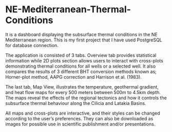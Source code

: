 # NE-Mediterranean-Thermal-Conditions

It is a dashboard displaying the subsurface thermal conditions in the NE Mediterranean region. This is my first project that I have used PostgreSQL for database connection.

The application is consisted of 3 tabs. Overview tab provides statistical information while 2D plots section allows users to interact with cross-plots demonstrating thermal conditions for all wells or a selected well. It also compares the results of 3 different BHT conversion methods known as; Horner-plot method, AAPG correction and Harrison et al. (1983).

The last tab, Map View, illustrates the temperature, geothermal gradient, and heat flow maps for every 500 meters between 500m to 4.5km depth. The maps reveal the effects of the regional tectonics and how it controls the subsurface thermal behaviour along the Cilicia and Latakia Basins.

All maps and cross-plots are interactive, and their styles can be changed according to the user’s preferences. They can also be downloaded as images for possible use in scientific publishment and/or presentations.   
